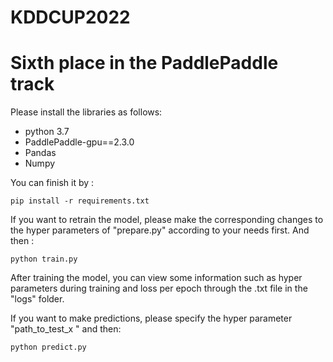 # KDDCUP2022
# Sixth place in the PaddlePaddle track


Please install the libraries as follows:
* python 3.7
* PaddlePaddle-gpu==2.3.0
* Pandas
* Numpy

You can finish it by :

```
pip install -r requirements.txt
```
If you want to retrain the model, please make the corresponding
changes to the hyper parameters of "prepare.py" according to your
needs first. And then :

```
python train.py
```
After training the model, you can view some information such
as hyper parameters during training and loss per epoch through
the .txt file in the "logs" folder.

If you want to make predictions, please specify the hyper parameter "path_to_test_x " and then:


```
python predict.py
```

